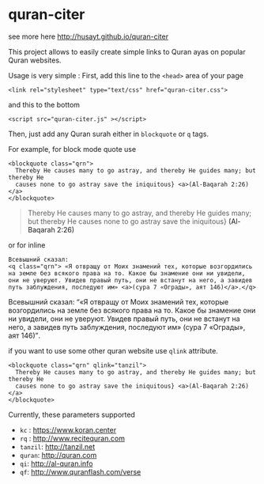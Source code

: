 # quran-citer
see more here http://husayt.github.io/quran-citer

This project allows to easily create simple links to Quran ayas on popular Quran websites.

Usage is very simple :
First, add this line to the `<head>` area  of your page 
```
<link rel="stylesheet" type="text/css" href="quran-citer.css">
```
and this to the bottom 
```
<script src="quran-citer.js" ></script>
```

Then, just add any Quran surah either in `blockquote` or `q` tags.

For example, for block mode quote use
```
<blockquote class="qrn">
  Thereby He causes many to go astray, and thereby He guides many; but thereby He
  causes none to go astray save the iniquitous} <a>(Al-Baqarah 2:26)</a>
</blockquote>
```

<blockquote class="qrn">
  Thereby He causes many to go astray, and thereby He guides many; but thereby He
  causes none to go astray save the iniquitous} <a>(Al-Baqarah 2:26)</a>
</blockquote>

or for inline

```
Всевышний сказал:
<q class="qrn"> «Я отвращу от Моих знамений тех, которые возгордились на земле без всякого права на то. Какое бы знамение они ни увидели, они не уверуют. Увидев правый путь, они не встанут на него, а завидев путь заблуждения, последуют им» <a>(сура 7 «Ограды», аят 146)</a>.</q>
```
 Всевышний сказал: <q class="qrn">«Я отвращу от Моих знамений тех, которые возгордились на земле без всякого права на то. Какое бы знамение они ни увидели, они не уверуют. Увидев правый путь, они не встанут на него, а завидев путь заблуждения, последуют им» <a>(сура 7 «Ограды», аят 146)</a></q>.


if you want to use some other quran website use `qlink` attribute.

```
<blockquote class="qrn" qlink="tanzil">
  Thereby He causes many to go astray, and thereby He guides many; but thereby He
  causes none to go astray save the iniquitous} <a>(Al-Baqarah 2:26)</a>
</blockquote>
```

Currently, these parameters supported

* `kc` : https://www.koran.center
* `rq` : http://www.recitequran.com
* `tanzil`: http://tanzil.net
* `quran`: http://quran.com
* `qi`: http://al-quran.info
* `qf`: http://www.quranflash.com/verse
